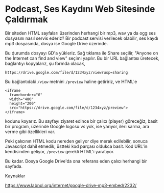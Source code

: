 # Podcast, Ses Kaydını Web Sitesinde Çaldırmak

Bir siteden HTML sayfaları üzerinden herhangi bir mp3, wav ya da ogg
ses dosyasını nasıl servis ederiz? Bir podcast servisi verilecek
olabilir, ses kaydı mp3 dosyasında, dosya ise Google Drive üzerinde.

Bu durumda dosyayı GD'a yükleriz. Sağ tıklama ile Share seçilir,
"Anyone on the İnternet can find and view" seçimi yapılır. Bu bir URL
bağlantısı üretecek, bağlantıyı kopyalarız, şu formda olacak,

`https://drive.google.com/file/d/1234xyz/view?usp=sharing`

Bu bağlantıdaki `/view` metnini `/preview` haline getiririz, ve HTML'e

```
<iframe 
  frameborder="0" 
  width="400"     
  height="200"
  src="https://drive.google.com/file/d/1234xyz/preview">    
</iframe>
```

kodunu koyarız. Bu sayfayı ziyaret edince bir çalıcı (player)
göreceğiz, basit bir program, üzerinde Google logosu vs yok, ise
yarıyor, ileri sarma, ara verme gibi özellikleri var.

Peki çalıcının HTML kodu nereden geliyor diye merak edilebilir, sonuca
Javascript dahil etmedik, üstteki kod parçası oldukca basit. Kod
URL'in kendisinden geliyor, `/preview` gerekli HTML'i yaratıyor.

Bu kadar. Dosya Google Drive'da ona referans eden çalıcı herhangi bir
sayfada.

Kaynaklar

https://www.labnol.org/internet/google-drive-mp3-embed/2232/